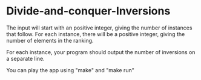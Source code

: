 # Divide-and-conquer-Inversions

The input will start with an positive integer, giving the number of instances that follow. For each
instance, there will be a positive integer, giving the number of elements in the ranking.

For each instance, your program should output the number of inversions on a separate line. 

You can play the app using "make" and "make run"
